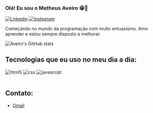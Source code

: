 ### Olá! Eu sou o Matheus Aveiro 😁👋


[![Linkedin](https://img.shields.io/badge/LinkedIn-0077B5?style=for-the-badge&logo=linkedin&logoColor=white)](https://www.linkedin.com/in/matheus-aveiro-a68057278/)
[![Instagram](https://img.shields.io/badge/Instagram-E4405F?style=for-the-badge&logo=instagram&logoColor=white)](https://www.instagram.com/aveiromat/) <br/>

Começando no mundo da programação com muito entuasismo. Amo aprender e estou sempre disposto a melhorar.

![Aveiro's GitHub stats](https://github-readme-stats.vercel.app/api?username=aveiromat&show_icons=true&theme=tokyonight)

## Tecnologias que eu uso no meu dia a dia:

<div style="display: inline_block">
  <img align="center" alt="html5" src="https://img.shields.io/badge/HTML5-E34F26?style=for-the-badge&logo=html5&logoColor=white" />
  <img align="center" alt="css" src="https://img.shields.io/badge/CSS-239120?&style=for-the-badge&logo=css3&logoColor=white" />
  <img align="center" alt="javascript" src="https://img.shields.io/badge/JavaScript-F7DF1E?style=for-the-badge&logo=javascript&logoColor=black" />
</div><br/>

## Contato:
- [Gmail](mailto:matheusaveirofagundes@gmail.com) <br/>

